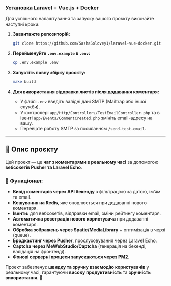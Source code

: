 ### Установка Laravel + Vue.js + Docker

Для успішного налаштування та запуску вашого проєкту виконайте наступні кроки:

1. **Завантажте репозиторій:**
   ```sh
   git clone https://github.com/SashaSolovey1/laravel-vue-docker.git
   ```

2. **Перейменуйте `.env.example` в `.env`:**
   ```sh
   cp .env.example .env
   ```

3. **Запустіть повну збірку проєкту:**
   ```sh
   make build
   ```


4. **Для використання відправки листів після додавання коментаря:**
    - У файлі `.env` введіть валідні дані SMTP (Mailtrap або іншої служби).
    - У контролері `app/Http/Controllers/TestEmailController.php` та в івенті `app/Events/CommentCreated.php` змініть email-адресу на вашу.
    - Перевірте роботу SMTP за посиланням `/send-test-email`.

---

## 📌 Опис проєкту

Цей проєкт — це **чат з коментарями в реальному часі** за допомогою **вебсокетів Pusher та Laravel Echo**.

### 🔹 Функціонал:
- **Вивід коментарів через API бекенду** з фільтрацією за датою, ім’ям та email.
- **Кешування на Redis**, яке оновлюється при додаванні нового коментаря.
- **Івенти:** для вебсокетів, відправки email, зміни рейтингу коментаря.
- **Автоматична реєстрація нового користувача** при додаванні коментаря.
- **Обробка зображень через Spatie/MediaLibrary** + оптимізація в черзі (queue).
- **Бродкастинг через Pusher**, прослуховування через Laravel Echo.
- **Captcha через MeWebStudio/Captcha** (генерація на бекенді, валідація на фронтенді).
- **Фонові серверні процеси запускаються через PM2**.

Проєкт забезпечує **швидку та зручну взаємодію користувачів** у реальному часі, гарантуючи **високу продуктивність** та **зручність використання**. 🚀